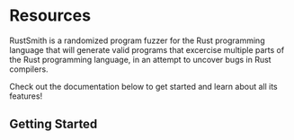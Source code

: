 # Resources

RustSmith is a randomized program fuzzer for the Rust programming language that will generate valid programs that excercise multiple parts of the Rust programming language, in an attempt to uncover bugs in Rust compilers.

Check out the documentation below to get started and learn about all its features!

## Getting Started

